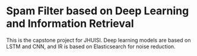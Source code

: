 # Spam Filter based on Deep Learning and Information Retrieval

This is the capstone project for JHUISI. Deep learning models are based on LSTM and CNN, and IR is based on Elasticsearch for noise reduction.
